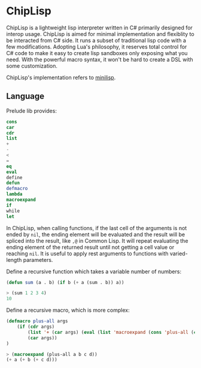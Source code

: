 # ChipLisp
ChipLisp is a lightweight lisp interpreter written in C# primarily designed for interop usage.
ChipLisp is aimed for minimal implementation and flexiblity to be interacted from C# side. It runs a subset of traditional lisp code with a few modifications.
Adopting Lua's philosophy, it reserves total control for C# code to make it easy to create lisp sandboxes only exposing what you need. With the powerful macro syntax, it won't be hard to create a DSL with some customization.

ChipLisp's implementation refers to [minilisp](https://github.com/rui314/minilisp).


## Language

Prelude lib provides:
```lisp
cons
car
cdr
list
+
-
<
=
eq
eval
define
defun
defmacro
lambda
macroexpand
if
while
let
```

In ChipLisp, when calling functions, if the last cell of the arguments is not ended by `nil`, the ending element will be evaluated and the result will be spliced into the result, like `,@` in Common Lisp. It will repeat evaluating the ending element of the returned result until not getting a cell value or reaching `nil`. It is useful to apply rest arguments to functions with varied-length parameters.

Define a recursive function which takes a variable number of numbers:
```lisp
(defun sum (a . b) (if b (+ a (sum . b)) a))

> (sum 1 2 3 4)
10
```

Define a recursive macro, which is more complex:
```lisp
(defmacro plus-all args
    (if (cdr args)
        (list '+ (car args) (eval (list 'macroexpand (cons 'plus-all (cdr args)))))
        (car args))
)

> (macroexpand (plus-all a b c d))
(+ a (+ b (+ c d)))
```
